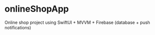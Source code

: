 # onlineShopApp

Online shop project using SwiftUI + MVVM + Firebase (database + push notifications)
